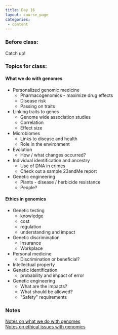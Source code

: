 ```yaml
---
title: Day 16
layout: course_page
categories:
 - content
---
```


### Before class:

Catch up!

### Topics for class:

#### What we do with genomes

* Personalized genomic medicine
  * Pharmacogenomics - maximize drug effects
  * Disease risk
  * Passing on traits
* Linking traits to genes
  * Genome wide association studies
  * Correlation
  * Effect size
* Microbiomes
  * Links to disease and health
  * Role in the environment
* Evolution
  * How / what changes occurred?
* Individual identification and ancestry
  * Use of DNA in crimes
  * Check out a sample 23andMe report
* Genetic engineering
  * Plants - disease / herbicide resistance
  * People?

#### Ethics in genomics

* Genetic testing
  * knowledge
  * cost
  * regulation
  * understanding and impact
* Genetic discrimination
  * Insurance
  * Workplace
* Personal medicine
  * Discrimination or beneficial?
* Intellectual property
* Genetic identification
  * probability and impact of error
* Genetic engineering
  * What are the impacts?
  * What should be allowed?
  * "Safety" requirements

### Notes
[Notes on what we do with genomes](../day16notes)  
[Notes on ethical issues with genomics](../day16notes2)

